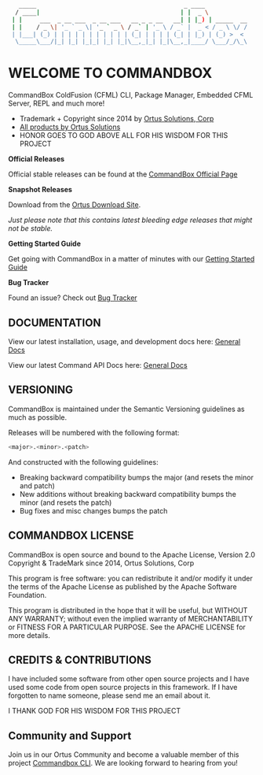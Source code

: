 ```bash
   _____                                          _ ____
  / ____|                                        | |  _ \
 | |     ___  _ __ ___  _ __ ___   __ _ _ __   __| | |_) | _____  __
 | |    / _ \| '_ ` _ \| '_ ` _ \ / _` | '_ \ / _` |  _ < / _ \ \/ /
 | |___| (_) | | | | | | | | | | | (_| | | | | (_| | |_) | (_) >  <
  \_____\___/|_| |_| |_|_| |_| |_|\__,_|_| |_|\__,_|____/ \___/_/\_\
```


# WELCOME TO COMMANDBOX

CommandBox ColdFusion (CFML) CLI, Package Manager, Embedded CFML Server, REPL and much more!

* Trademark + Copyright since 2014 by [Ortus Solutions, Corp](https://www.ortussolutions.com)
* [All products by Ortus Solutions](https://www.ortussolutions.com/products)
* HONOR GOES TO GOD ABOVE ALL FOR HIS WISDOM FOR THIS PROJECT

**Official Releases**

Official stable releases can be found at the [CommandBox Official Page](https://www.ortussolutions.com/products/commandbox#download)

**Snapshot Releases**

Download from the [Ortus Download Site](https://downloads.ortussolutions.com/#/ortussolutions/commandbox/).

*Just please note that this contains latest bleeding edge releases that might not be stable.*

**Getting Started Guide**

Get going with CommandBox in a matter of minutes with our [Getting Started Guide](https://commandbox.ortusbooks.com/getting-started-guide)

**Bug Tracker**

Found an issue? Check out [Bug Tracker](https://ortussolutions.atlassian.net/jira/software/c/projects/COMMANDBOX/issues)


## DOCUMENTATION

View our latest installation, usage, and development docs here:
[General Docs](https://commandbox.ortusbooks.com/)

View our latest Command API Docs here:
[General Docs](https://apidocs.ortussolutions.com/commandbox/current)

## VERSIONING

CommandBox is maintained under the Semantic Versioning guidelines as much as possible.

Releases will be numbered with the following format:

```bash
<major>.<minor>.<patch>
```

And constructed with the following guidelines:

* Breaking backward compatibility bumps the major (and resets the minor and patch)
* New additions without breaking backward compatibility bumps the minor (and resets the patch)
* Bug fixes and misc changes bumps the patch

## COMMANDBOX LICENSE

CommandBox is open source and bound to the Apache License, Version 2.0 Copyright & TradeMark since 2014, Ortus Solutions, Corp

This program is free software: you can redistribute it and/or modify it under the terms of the Apache License as published by the Apache Software Foundation.

This program is distributed in the hope that it will be useful, but WITHOUT ANY WARRANTY; without even the implied warranty of MERCHANTABILITY or FITNESS FOR A PARTICULAR PURPOSE.  See the APACHE LICENSE for more details.

## CREDITS & CONTRIBUTIONS

I have included some software from other open source projects and I have used some code from open source projects in this framework. If I have forgotten to name someone, please send me an email about it.

I THANK GOD FOR HIS WISDOM FOR THIS PROJECT

## Community and Support
Join us in our Ortus Community and become a valuable member of this project [Commandbox CLI](https://community.ortussolutions.com/c/communities/commandbox/14). We are looking forward to hearing from you!
